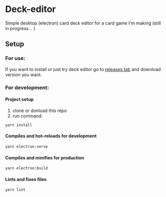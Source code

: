 # Deck-editor

Simple desktop (electron) card deck editor for a card game I'm making (still in progress... )


## Setup

### For use:

If you want to install or just try deck editor go to [releases tab](https://github.com/A640/Karta-project-editor/releases) and download version you want.

### For development:


#### Project setup
1. clone or donload this repo
2. run command:
```
yarn install
```

#### Compiles and hot-reloads for development
```
yarn electron:serve
```

#### Compiles and minifies for production
```
yarn electron:build
```

#### Lints and fixes files
```
yarn lint
```
